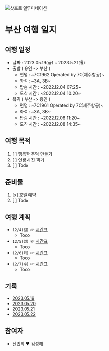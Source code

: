 ![삿포로 일루미네이션](https://user-images.githubusercontent.com/90551332/201092260-ac7741e8-167b-471d-85d4-41e9030718a1.jpg)
# 부산 여행 일지
## 여행 일정
- 날짜 : 2023.05.19(금) ~ 2023.5.21(월)
- 출발 ( 용인 -> 부산 )
   - 편명 : ~7C1962 Operated by 7C(제주항공)~
   - 좌석 : ~3A, 3B~
   - 탑승 시간 : ~2022.12.04 07:25~
   - 도착 시간 : ~2022.12.04 10:20~
- 복귀 ( 부산 -> 용인 )
   - 편명 : ~7C1961 Operated by 7C(제주항공)~
   - 좌석 : ~3A, 3B~
   - 탑승 시간 : ~2022.12.08 11:20~
   - 도착 시간 : ~2022.12.08 14:35~
## 여행 목적
1. [ ] 행복한 추억 만들기
2. [ ] 인생 사진 찍기
3. [ ] Todo
## 준비물
1. [x] 호텔 예약
2. [ ] Todo
## 여행 계획
- `12/4(일)` ☞ [시간표]()
   - Todo
- `12/5(월)` ☞ [시간표]()
   - Todo
- `12/6(화)` ☞ [시간표](https://github.com/hae92/20221204/blob/main/timetable/1206.md)
   - Todo
- `12/7(수)` ☞ [시간표](https://github.com/hae92/20221204/blob/main/timetable/1207.md)
   - Todo
## 기록
- [2023.05.19]()
- [2023.05.20]()
- [2023.05.21]()
- [2023.05.22]()
## 참여자
- 신민희 ♥ 김성해





